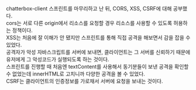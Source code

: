 chatterbox-client 스프린트를 마무리하고 난 뒤, CORS, XSS, CSRF에 대해 공부했다.  
cors는 서로 다른 origin에서 리소스를 요청할 경우 리소스를 사용할 수 있도록 허용하는 정책이다.  
XSS는 처음에 잘 이해가 안 됐지만 스프린트를 통해 직접 공격을 해보면서 감을 잡을 수 있었다.  
공격자가 악성 자바스크립트를 서버에 보내면, 클라이언트는 그 서버를 신뢰하기 때문에 유저에게 그 악성코드가 실행되도록 하는 것이다.  
스프린트를 진행할 때 처음엔 textContent를 사용해서 동기분들이 보낸 공격을 확인할 수 없었는데 innerHTML로 고치니까 다양한 공격을 볼 수 있었다.  
CSRF는 클라이언트의 인증정보를 가로채서 서버에 요청을 보내는 것이다.
